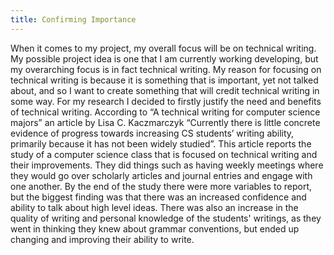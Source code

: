 ```yaml
---
title: Confirming Importance
---
```


When it comes to my project, my overall focus will be on technical writing. My possible project idea is one that I am currently working developing, but my overarching focus is in fact technical writing. My reason for focusing on technical writing is because it is something that is important, yet not talked about, and so I want to create something that will credit technical writing in some way. For my research I decided to firstly justify the need and benefits of technical writing. According to “A technical writing for computer science majors” an article by Lisa C. Kaczmarczyk “Currently there  is  little  concrete  evidence  of  progress  towards  increasing  CS  students’  writing  ability,  primarily  because  it  has  not  been  widely  studied”. This article reports the study of a computer science class that is focused on technical writing and their improvements. They did things such as having weekly meetings where they would go over scholarly articles and journal entries and engage with one another. By the end of the study there were more variables to report, but the biggest finding was that there was an increased confidence and ability to talk about high level ideas. There was also an increase in the quality of writing and personal knowledge of the students' writings, as they went in thinking they knew about grammar conventions, but ended up changing and improving their ability to write.